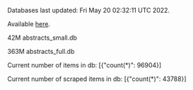 Databases last updated: Fri May 20 02:32:11 UTC 2022. 

Available [here](https://github.com/cbeauhilton/ash-db/releases).


42M	abstracts_small.db

363M	abstracts_full.db

Current number of items in db:
[{"count(*)": 96904}]

Current number of scraped items in db:
[{"count(*)": 43788}]
